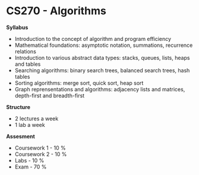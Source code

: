 # CS270 - Algorithms
__Syllabus__
- Introduction to the concept of algorithm and program efficiency
- Mathematical foundations: asymptotic notation, summations, recurrence relations
- Introduction to various abstract data types: stacks, queues, lists, heaps and tables
- Searching algorithms: binary search trees, balanced search trees, hash tables
- Sorting algorithms: merge sort, quick sort, heap sort
- Graph reprensentations and algorithms: adjacency lists and matrices, depth-first and breadth-first

__Structure__
- 2 lectures a week
- 1 lab a week

__Assesment__
- Coursework 1 - 10 %
- Coursework 2 - 10 %
- Labs - 10 %
- Exam - 70 %
